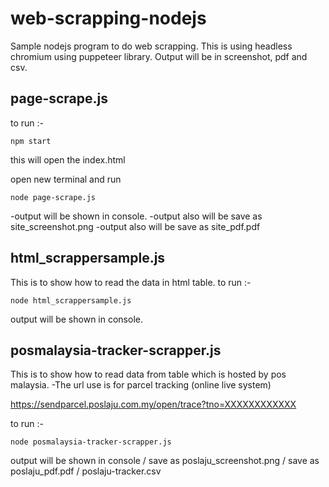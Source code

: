 # web-scrapping-nodejs
Sample nodejs program to do web scrapping. This is using headless chromium using puppeteer library.
Output will be in screenshot, pdf and csv.

## page-scrape.js
to run :-
```
npm start
```
this will open the index.html

open new terminal and run
```
node page-scrape.js
```

-output will be shown in console.
-output also will be save as site_screenshot.png
-output also will be save as site_pdf.pdf

## html_scrappersample.js
This is to show how to read the data in html table.
to run :-
```
node html_scrappersample.js
```

output will be shown in console.

## posmalaysia-tracker-scrapper.js
This is to show how to read data from table which is hosted by pos malaysia.
-The url use is for parcel tracking (online live system)

https://sendparcel.poslaju.com.my/open/trace?tno=XXXXXXXXXXXX

to run :-
```
node posmalaysia-tracker-scrapper.js
```

output will be shown in console / save as poslaju_screenshot.png / save as poslaju_pdf.pdf / poslaju-tracker.csv




